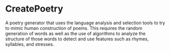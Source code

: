 # CreatePoetry 

A poetry generator that uses the language analysis and selection tools to try to mimic human construction of poems. This requires the random generation of words as well as the use of algorithms to analyze the structure of those words to detect and use features such as rhymes, syllables, and stresses. 
